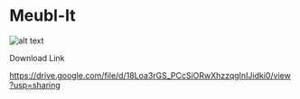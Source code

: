 # Meubl-It

![alt text](https://i.imgur.com/QmZQ3FQ.png)



Download Link

https://drive.google.com/file/d/18Loa3rGS_PCcSiORwXhzzqgInIJidki0/view?usp=sharing

